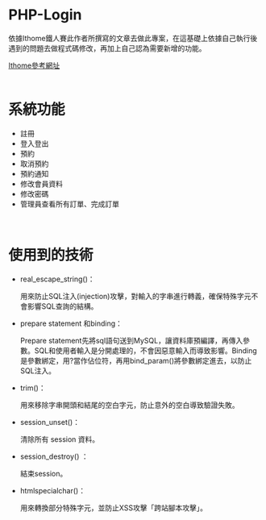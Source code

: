 # PHP-Login
<div>
  <p>依據Ithome鐵人賽此作者所撰寫的文章去做此專案，在這基礎上依據自己執行後遇到的問題去做程式碼修改，再加上自己認為需要新增的功能。</p>
  <a href = "https://ithelp.ithome.com.tw/users/20152215/ironman/6723?page=1">Ithome參考網址</a>
</div>
<br>

# 系統功能
<div>
  <ul>
    <li>註冊</li>
    <li>登入登出</li>
    <li>預約</li>
    <li>取消預約</li>
    <li>預約通知</li>
    <li>修改會員資料</li>
    <li>修改密碼</li>
    <li>管理員查看所有訂單、完成訂單</li>
  </ul>
</div>
<br>

# 使用到的技術
<div>
  <ul>
    <li>real_escape_string()：</li>
    <p>用來防止SQL注入(injection)攻擊，對輸入的字串進行轉義，確保特殊字元不會影響SQL查詢的結構。</p>
    <li>prepare statement 和binding：</li>
    <p>Prepare statement先將sql語句送到MySQL，讓資料庫預編譯，再傳入參數。SQL和使用者輸入是分開處理的，不會因惡意輸入而導致影響。Binding是參數綁定，用?當作佔位符，再用bind_param()將參數綁定進去，以防止SQL注入。</p>
    <li>trim()：</li>
    <p>用來移除字串開頭和結尾的空白字元，防止意外的空白導致驗證失敗。</p>
    <li>session_unset()：</li>
    <p>清除所有 session 資料。</p> 
    <li>session_destroy() ：</li>
    <p>結束session。</p>
    <li>htmlspecialchar()：</li>
    <p>用來轉換部分特殊字元，並防止XSS攻擊「跨站腳本攻擊」。</p>
  </ul>
</div>




